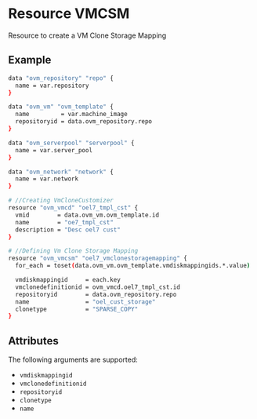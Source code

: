 # Resource VMCSM

Resource to create a VM Clone Storage Mapping

## Example

```sh
data "ovm_repository" "repo" {
  name = var.repository
}

data "ovm_vm" "ovm_template" {
  name         = var.machine_image
  repositoryid = data.ovm_repository.repo
}

data "ovm_serverpool" "serverpool" {
  name = var.server_pool
}

data "ovm_network" "network" {
  name = var.network
}

# //Creating VmCloneCustomizer
resource "ovm_vmcd" "oel7_tmpl_cst" {
  vmid        = data.ovm_vm.ovm_template.id
  name        = "oe7_tmpl_cst"
  description = "Desc oel7 cust"
}

# //Defining Vm Clone Storage Mapping
resource "ovm_vmcsm" "oel7_vmclonestoragemapping" {
  for_each = toset(data.ovm_vm.ovm_template.vmdiskmappingids.*.value)

  vmdiskmappingid     = each.key
  vmclonedefinitionid = ovm_vmcd.oel7_tmpl_cst.id
  repositoryid        = data.ovm_repository.repo
  name                = "oel_cust_storage"
  clonetype           = "SPARSE_COPY"
}
```

## Attributes

The following arguments are supported:

+ `vmdiskmappingid`
+ `vmclonedefinitionid` 
+ `repositoryid`
+ `clonetype`
+ `name`